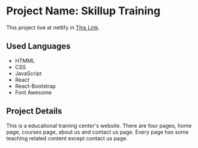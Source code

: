 # Project Name: Skillup Training

This project live at netlify in [This Link](https://skillup-training-ruhul.netlify.app/).

## Used Languages

- HTMML
- CSS
- JavaScript
- React
- React-Bootstrap
- Font Awesome

## Project Details

This is a educational training center's website. There are four pages, home page, courses page, about us and contact us page. Every page has some teaching related content except contact us page.

